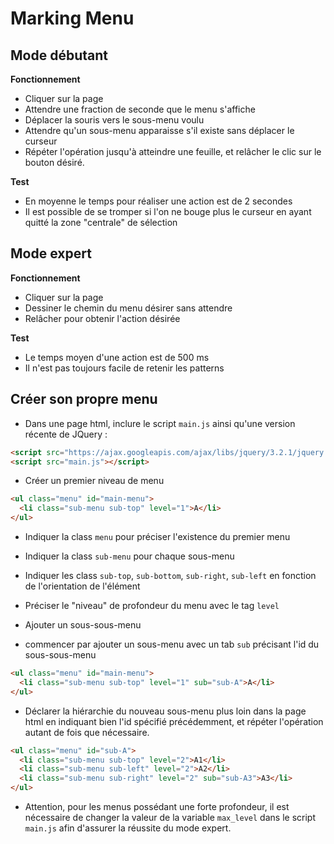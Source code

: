 # Marking Menu

## Mode débutant
__Fonctionnement__
* Cliquer sur la page
* Attendre une fraction de seconde que le menu s'affiche
* Déplacer la souris vers le sous-menu voulu
* Attendre qu'un sous-menu apparaisse s'il existe sans déplacer le curseur
* Répéter l'opération jusqu'à atteindre une feuille, et relâcher le clic sur le bouton désiré.

__Test__
* En moyenne le temps pour réaliser une action est de 2 secondes
* Il est possible de se tromper si l'on ne bouge plus le curseur en ayant quitté la zone "centrale" de sélection

## Mode expert
__Fonctionnement__
* Cliquer sur la page
* Dessiner le chemin du menu désirer sans attendre
* Relâcher pour obtenir l'action désirée

__Test__
* Le temps moyen d'une action est de 500 ms
* Il n'est pas toujours facile de retenir les patterns

## Créer son propre menu
* Dans une page html, inclure le script `main.js` ainsi qu'une version récente de JQuery :

```html
<script src="https://ajax.googleapis.com/ajax/libs/jquery/3.2.1/jquery.min.js"></script>
<script src="main.js"></script>
```

* Créer un premier niveau de menu

```html
<ul class="menu" id="main-menu">
  <li class="sub-menu sub-top" level="1">A</li>
</ul>
```

 * Indiquer la class `menu` pour préciser l'existence du premier menu
 * Indiquer la class `sub-menu` pour chaque sous-menu
 * Indiquer les class `sub-top`, `sub-bottom`, `sub-right`, `sub-left` en fonction de l'orientation de l'élément
 * Préciser le "niveau" de profondeur du menu avec le tag `level`

* Ajouter un sous-sous-menu
 * commencer par ajouter un sous-menu avec un tab `sub` précisant l'id du sous-sous-menu

```html
<ul class="menu" id="main-menu">
  <li class="sub-menu sub-top" level="1" sub="sub-A">A</li>
</ul>
```

 * Déclarer la hiérarchie du nouveau sous-menu plus loin dans la page html en indiquant bien l'id spécifié précédemment, et répéter l'opération autant de fois que nécessaire.

```html
<ul class="menu" id="sub-A">
  <li class="sub-menu sub-top" level="2">A1</li>
  <li class="sub-menu sub-left" level="2">A2</li>
  <li class="sub-menu sub-right" level="2" sub="sub-A3">A3</li>
</ul>
```

 * Attention, pour les menus possédant une forte profondeur, il est nécessaire de changer la valeur de la variable `max_level` dans le script `main.js` afin d'assurer la réussite du mode expert.
